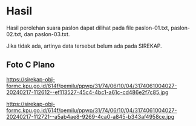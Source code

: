 # Hasil

Hasil perolehan suara paslon dapat dilihat pada file paslon-01.txt, paslon-02.txt, dan paslon-03.txt.

Jika tidak ada, artinya data tersebut belum ada pada SIREKAP.

## Foto C Plano

https://sirekap-obj-formc.kpu.go.id/614f/pemilu/ppwp/31/74/06/10/04/3174061004027-20240217-112612--ef113527-45c4-4bc1-a61c-cd486e2f7c85.jpg

https://sirekap-obj-formc.kpu.go.id/614f/pemilu/ppwp/31/74/06/10/04/3174061004027-20240217-112721--a5ab4ae8-9269-4ca0-a845-b343af4958ce.jpg
